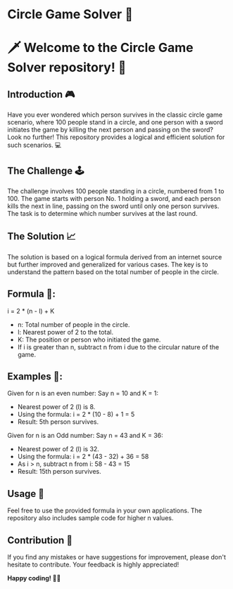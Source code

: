 # Circle Game Solver 🤺

# 🗡️ Welcome to the Circle Game Solver repository! 🔄

## Introduction 🎮

Have you ever wondered which person survives in the classic circle game scenario, where 100 people stand in a circle, and one person with a sword initiates the game by killing the next person and passing on the sword? Look no further! This repository provides a logical and efficient solution for such scenarios. 💻

## The Challenge 🕹️

The challenge involves 100 people standing in a circle, numbered from 1 to 100. The game starts with person No. 1 holding a sword, and each person kills the next in line, passing on the sword until only one person survives. The task is to determine which number survives at the last round.

## The Solution 📈

The solution is based on a logical formula derived from an internet source but further improved and generalized for various cases. The key is to understand the pattern based on the total number of people in the circle.

## Formula 🧮:
   i = 2 * (n - l) + K
- n: Total number of people in the circle.
- l: Nearest power of 2 to the total.
- K: The position or person who initiated the game.
- If i is greater than n, subtract n from i due to the circular nature of the game.

## Examples 🎲:

Given for n is an even number: Say n = 10 and K = 1:
- Nearest power of 2 (l) is 8.
- Using the formula: i = 2 * (10 - 8) + 1 = 5
- Result: 5th person survives.

Given for n is an Odd number: Say n = 43 and K = 36:
- Nearest power of 2 (l) is 32.
- Using the formula: i = 2 * (43 - 32) + 36 = 58
- As i > n, subtract n from i: 58 - 43 = 15
- Result: 15th person survives.

## Usage 🚀

Feel free to use the provided formula in your own applications. The repository also includes sample code for higher n values.

## Contribution 🤝

If you find any mistakes or have suggestions for improvement, please don't hesitate to contribute. Your feedback is highly appreciated!

**Happy coding! 🚀✨**
